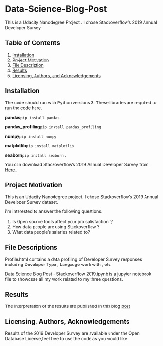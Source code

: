 # Data-Science-Blog-Post
This is a Udacity Nanodegree Project . I chose Stackoverflow’s 2019 Annual Developer Survey
## Table of Contents

1. [Installation](#installation)
2. [Project Motivation](#motivation)
3. [File Description](#files)
4. [Results](#results)
5. [Licensing, Authors, and Acknowledgements](#licensing)

## Installation <a name="installation"></a>

The code should run with Python versions 3.
These libraries are required to run the code here.  

**pandas**```pip install pandas``` 

**pandas_profiling**```pip install pandas_profiling```  

**numpy**```pip install numpy```   

**matplotlib**```pip install matplotlib```  

**seaborn**```pip install seaborn``` . 

You can download Stackoverflow’s 2019 Annual Developer Survey from [Here ](https://drive.google.com/open?id=1QOmVDpd8hcVYqqUXDXf68UMDWQZP0wQV). 

## Project Motivation<a name="motivation"></a>

This is an Udacity Nanodegree project. I chose Stackoverflow’s 2019 Annual Developer Survey dataset. 

 i'm interested to answer the following questions.
 
1. Is Open source tools affect your job satisfaction ？
2. How data people are using Stackoverflow ?
3. What data people’s salaries related to?

## File Descriptions <a name="files"></a>

Profile.html contains a data profiling of Developer Survey responses including Developer Type , Langauge work with , etc. 

Data Science Blog Post - Stackoverflow 2019.ipynb is a jupyter notebook file to showcsae all my work related to my three questions.



## Results<a name="results"></a>

The interpretation of the results are published in this blog [post](https://medium.com/@mlataibrahim/how-data-people-are-using-stackoverflow-f8799f8e0e9e) 



## Licensing, Authors, Acknowledgements<a name="licensing"></a>

Results of the 2019 Developer Survey are available under the Open Database License,feel free to use the code as you would like 





